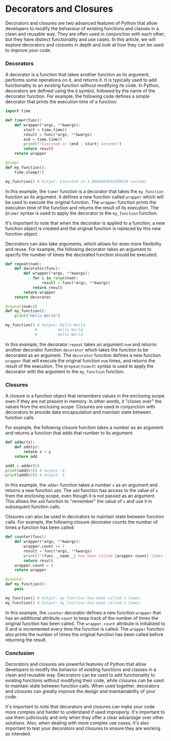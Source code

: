 # Decorators and Closures

Decorators and closures are two advanced features of Python that allow developers to modify the behaviour of existing functions and classes in a clean and reusable way. They are often used in conjunction with each other, but they have distinct functionality and use cases. In this article, we will explore decorators and closures in depth and look at how they can be used to improve your code.

### Decorators

A decorator is a function that takes another function as its argument, performs some operations on it, and returns it. It is typically used to add functionality to an existing function without modifying its code. In Python, decorators are defined using the `@` symbol, followed by the name of the decorator function. For example, the following code defines a simple decorator that prints the execution time of a function:

```python
import time

def timer(func):
    def wrapper(*args, **kwargs):
        start = time.time()
        result = func(*args, **kwargs)
        end = time.time()
        print(f"Executed in {end - start} seconds")
        return result
    return wrapper

@timer
def my_function():
    time.sleep(1)

my_function() # Output: Executed in 1.0008859634399414 seconds
```

In this example, the `timer` function is a decorator that takes the `my_function` function as its argument. It defines a new function called `wrapper` which will be used to execute the original function. The `wrapper` function prints the execution time of the function and returns the result of its execution. The `@timer` syntax is used to apply the decorator to the `my_function` function.

It's important to note that when the decorator is applied to a function, a new function object is created and the original function is replaced by this new function object.

Decorators can also take arguments, which allows for even more flexibility and reuse. For example, the following decorator takes an argument to specify the number of times the decorated function should be executed:

```python
def repeat(num):
    def decorator(func):
        def wrapper(*args, **kwargs):
            for i in range(num):
                result = func(*args, **kwargs)
            return result
        return wrapper
    return decorator

@repeat(num=3)
def my_function():
    print("Hello World")

my_function() # Output: Hello World
             #         Hello World
             #         Hello World
```

In this example, the decorator `repeat` takes an argument `num` and returns another decorator function `decorator` which takes the function to be decorated as an argument. The `decorator` function defines a new function `wrapper` that will execute the original function `num` times, and returns the result of the execution. The `@repeat(num=3)` syntax is used to apply the decorator with the argument to the `my_function` function.

### Closures

A closure is a function object that remembers values in the enclosing scope even if they are not present in memory. In other words, it "closes over" the values from the enclosing scope. Closures are used in conjunction with decorators to provide data encapsulation and maintain state between function calls.

For example, the following closure function takes a number as an argument and returns a function that adds that number to its argument:

```python
def adder(x):
    def add(y):
        return x + y
    return add

add5 = adder(5)
print(add5(3)) # Output: 8
print(add5(4)) # Output: 9
```

In this example, the `adder` function takes a number `x` as an argument and returns a new function `add`. The `add` function has access to the value of `x` from the enclosing scope, even though it is not passed as an argument. This allows the `add` function to "remember" the value of `x` and use it in subsequent function calls.

Closures can also be used in decorators to maintain state between function calls. For example, the following closure decorator counts the number of times a function has been called:

```python
def counter(func):
    def wrapper(*args, **kwargs):
        wrapper.count += 1
        result = func(*args, **kwargs)
        print(f"{func.__name__} has been called {wrapper.count} times.")
        return result
    wrapper.count = 0
    return wrapper

@counter
def my_function():
    pass

my_function() # Output: my_function has been called 1 times.
my_function() # Output: my_function has been called 2 times.
```

In this example, the `counter` decorator defines a new function `wrapper` that has an additional attribute `count` to keep track of the number of times the original function has been called. The `wrapper.count` attribute is initialized to 0 and is incremented every time the function is called. The `wrapper` function also prints the number of times the original function has been called before returning the result.

### Conclusion

Decorators and closures are powerful features of Python that allow developers to modify the behavior of existing functions and classes in a clean and reusable way. Decorators can be used to add functionality to existing functions without modifying their code, while closures can be used to maintain state between function calls. When used together, decorators and closures can greatly improve the design and maintainability of your code.

It's important to note that decorators and closures can make your code more complex and harder to understand if used improperly. It's important to use them judiciously and only when they offer a clear advantage over other solutions. Also, when dealing with more complex use cases, it's also important to test your decorators and closures to ensure they are working as intended.
